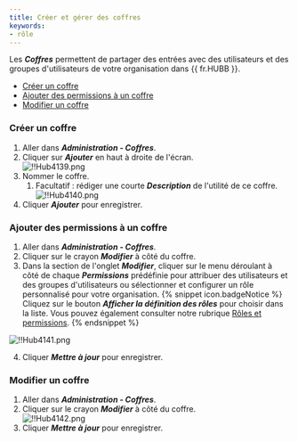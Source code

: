 ```yaml
---
title: Créer et gérer des coffres
keywords:
- rôle
---
```

Les ***Coffres*** permettent de partager des entrées avec des utilisateurs et des groupes d'utilisateurs de votre organisation dans {{ fr.HUBB }}.  

* [Créer un coffre](#créer-un-coffre)  
* [Ajouter des permissions à un coffre](#ajouter-des-permissions-à-un-coffre)  
* [Modifier un coffre](#modifier-un-coffre)  

### Créer un coffre 

1. Aller dans ***Administration - Coffres***. 
1. Cliquer sur ***Ajouter*** en haut à droite de l'écran.  
![!!Hub4139.png](https://webdevolutions.azureedge.net/docs/fr/hub/Hub4139.png) 
1. Nommer le coffre. 
    1. Facultatif : rédiger une courte ***Description*** de l'utilité de ce coffre.  
    ![!!Hub4140.png](https://webdevolutions.azureedge.net/docs/fr/hub/Hub4140.png) 
1. Cliquer ***Ajouter*** pour enregistrer. 

### Ajouter des permissions à un coffre 

1. Aller dans ***Administration - Coffres***. 
1. Cliquer sur le crayon ***Modifier*** à côté du coffre. 
1. Dans la section de l'onglet ***Modifier***, cliquer sur le menu déroulant à côté de chaque ***Permissions*** prédéfinie pour attribuer des utilisateurs et des groupes d'utilisateurs ou sélectionner et configurer un rôle personnalisé pour votre organisation. 
{% snippet icon.badgeNotice %} 
Cliquez sur le bouton ***Afficher la définition des rôles*** pour choisir dans la liste. Vous pouvez également consulter notre rubrique [Rôles et permissions](/fr/hub/web-interface/hub-overview/administration/configuration-security/system-permissions/roles-permissions/). 
{% endsnippet %}
 
![!!Hub4141.png](https://webdevolutions.azureedge.net/docs/fr/hub/Hub4141.png)  

4. Cliquer ***Mettre à jour*** pour enregistrer. 

### Modifier un coffre 

1. Aller dans ***Administration - Coffres***. 
1. Cliquer sur le crayon ***Modifier*** à côté du coffre.  
![!!Hub4142.png](https://webdevolutions.azureedge.net/docs/fr/hub/Hub4142.png) 
1. Cliquer ***Mettre à jour*** pour enregistrer. 

